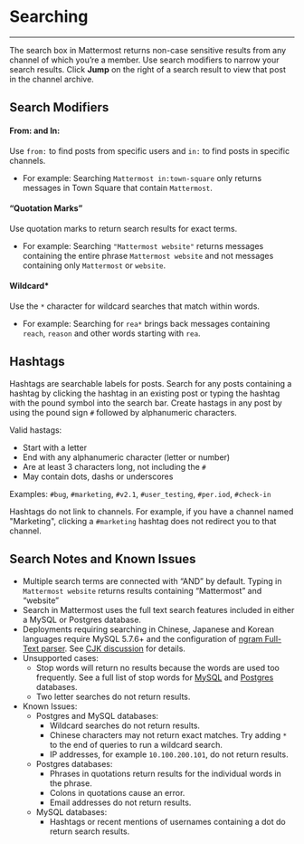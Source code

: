 # Searching
_____
The search box in Mattermost returns non-case sensitive results from any channel of which you’re a member. Use search modifiers to narrow your search results. Click **Jump** on the right of a search result to view that post in the channel archive.

## Search Modifiers

#### From: and In:
Use `from:` to find posts from specific users and `in:` to find posts in specific channels. 

- For example: Searching `Mattermost in:town-square` only returns messages in Town Square that contain `Mattermost`.

#### “Quotation Marks”
Use quotation marks to return search results for exact terms. 

- For example: Searching `"Mattermost website"` returns messages containing the entire phrase `Mattermost website` and not messages containing only `Mattermost` or `website`.

#### Wildcard* 
Use the `*` character for wildcard searches that match within words.

- For example: Searching for `rea*` brings back messages containing `reach`, `reason` and other words starting with `rea`.

## Hashtags

Hashtags are searchable labels for posts. Search for any posts containing a hashtag by clicking the hashtag in an existing post or typing the hashtag with the pound symbol into the search bar. Create hastags in any post by using the pound sign `#` followed by alphanumeric characters.

Valid hastags:
- Start with a letter
- End with any alphanumeric character (letter or number)
- Are at least 3 characters long, not including the `#` 
- May contain dots, dashs or underscores

Examples:
`#bug`, `#marketing`, `#v2.1`, `#user_testing`, `#per.iod`, `#check-in`

Hashtags do not link to channels. For example, if you have a channel named "Marketing", clicking a `#marketing` hashtag does not redirect you to that channel.

## Search Notes and Known Issues

- Multiple search terms are connected with “AND” by default. Typing in `Mattermost website` returns results containing “Mattermost” and “website”
- Search in Mattermost uses the full text search features included in either a MySQL or Postgres database. 
- Deployments requiring searching in Chinese, Japanese and Korean languages require MySQL 5.7.6+ and the configuration of [ngram Full-Text parser](https://dev.mysql.com/doc/refman/5.7/en/fulltext-search-ngram.html). See [CJK discussion](https://github.com/mattermost/platform/issues/2033#issuecomment-183872616) for details.
- Unsupported cases:
    - Stop words will return no results because the words are used too frequently. See a full list of stop words for [MySQL](http://dev.mysql.com/doc/refman/5.7/en/fulltext-stopwords.html) and [Postgres](http://apt-browse.org/browse/ubuntu/precise/main/i386/postgresql-9.1/9.1.3-2/file/usr/share/postgresql/9.1/tsearch_data/english.stop) databases.
    - Two letter searches do not return results.  
- Known Issues:
    - Postgres and MySQL databases:
        - Wildcard searches do not return results.
        - Chinese characters may not return exact matches. Try adding `*` to the end of queries to run a wildcard search.
        - IP addresses, for example `10.100.200.101`, do not return results.
    - Postgres databases:
        - Phrases in quotations return results for the individual words in the phrase.
        - Colons in quotations cause an error.
        - Email addresses do not return results.
    - MySQL databases:
        - Hashtags or recent mentions of usernames containing a dot do return search results.

    
